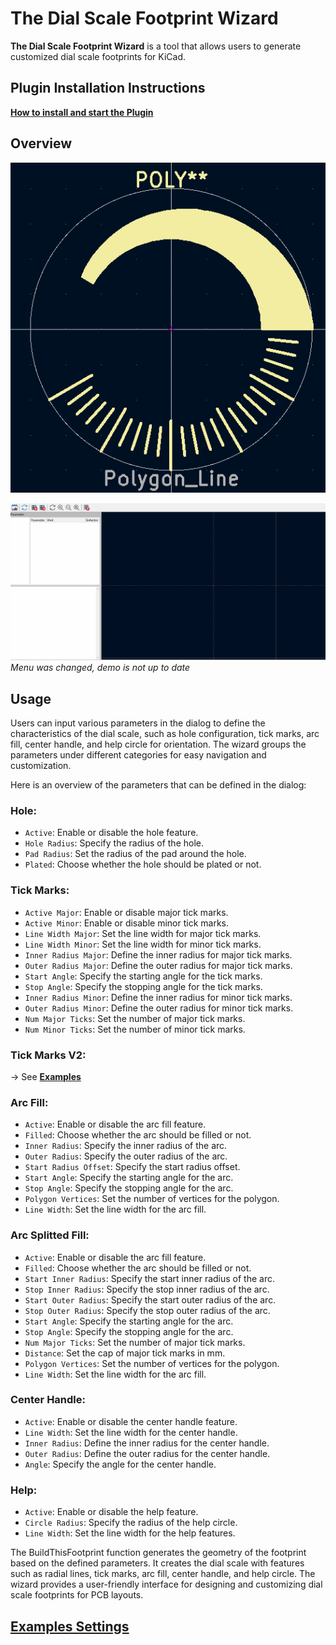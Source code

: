 # The Dial Scale Footprint Wizard

**The Dial Scale Footprint Wizard** is a tool that allows users to generate customized dial scale footprints for KiCad.

## Plugin Installation Instructions

[**How to install and start the Plugin**](INSTALL.md)

## Overview

![Example usage](docs/Example_2.png)

![Example usage](docs/Demo.gif)
*Menu was changed, demo is not up to date*

## Usage
Users can input various parameters in the dialog to define the characteristics of the dial scale, such as hole configuration, tick marks, arc fill, center handle, and help circle for orientation. The wizard groups the parameters under different categories for easy navigation and customization.

Here is an overview of the parameters that can be defined in the dialog:
### Hole:
- ``Active``: Enable or disable the hole feature.
- ``Hole Radius``: Specify the radius of the hole.
- ``Pad Radius``: Set the radius of the pad around the hole.
- ``Plated``: Choose whether the hole should be plated or not.
### Tick Marks:
- ``Active Major``: Enable or disable major tick marks.
- ``Active Minor``: Enable or disable minor tick marks.
- ``Line Width Major``: Set the line width for major tick marks.
- ``Line Width Minor``: Set the line width for minor tick marks.
- ``Inner Radius Major``: Define the inner radius for major tick marks.
- ``Outer Radius Major``: Define the outer radius for major tick marks.
- ``Start Angle``: Specify the starting angle for the tick marks.
- ``Stop Angle``: Specify the stopping angle for the tick marks.
- ``Inner Radius Minor``: Define the inner radius for minor tick marks.
- ``Outer Radius Minor``: Define the outer radius for minor tick marks.
- ``Num Major Ticks``: Set the number of major tick marks.
- ``Num Minor Ticks``: Set the number of minor tick marks.
### Tick Marks V2:
 -> See [**Examples**](EXAMPLES.md)
### Arc Fill:
- ``Active``: Enable or disable the arc fill feature.
- ``Filled``: Choose whether the arc should be filled or not.
- ``Inner Radius``: Specify the inner radius of the arc.
- ``Outer Radius``: Specify the outer radius of the arc.
- ``Start Radius Offset``: Specify the start radius offset.
- ``Start Angle``: Specify the starting angle for the arc.
- ``Stop Angle``: Specify the stopping angle for the arc.
- ``Polygon Vertices``: Set the number of vertices for the polygon.
- ``Line Width``: Set the line width for the arc fill.
### Arc Splitted Fill:
- ``Active``: Enable or disable the arc fill feature.
- ``Filled``: Choose whether the arc should be filled or not.
- ``Start Inner Radius``: Specify the start inner radius of the arc.
- ``Stop Inner Radius``: Specify the stop inner radius of the arc.
- ``Start Outer Radius``: Specify the start outer radius of the arc.
- ``Stop Outer Radius``: Specify the stop outer radius of the arc.
- ``Start Angle``: Specify the starting angle for the arc.
- ``Stop Angle``: Specify the stopping angle for the arc.
- ``Num Major Ticks``: Set the number of major tick marks.
- ``Distance``: Set the cap of major tick marks in mm.
- ``Polygon Vertices``: Set the number of vertices for the polygon.
- ``Line Width``: Set the line width for the arc fill.
### Center Handle:
- ``Active``: Enable or disable the center handle feature.
- ``Line Width``: Set the line width for the center handle.
- ``Inner Radius``: Define the inner radius for the center handle.
- ``Outer Radius``: Define the outer radius for the center handle.
- ``Angle``: Specify the angle for the center handle.
### Help:
- ``Active``: Enable or disable the help feature.
- ``Circle Radius``: Specify the radius of the help circle.
- ``Line Width``: Set the line width for the help features.

The BuildThisFootprint function generates the geometry of the footprint based on the defined parameters. It creates the dial scale with features such as radial lines, tick marks, arc fill, center handle, and help circle. The wizard provides a user-friendly interface for designing and customizing dial scale footprints for PCB layouts.

## [**Examples Settings**](EXAMPLES.md)
